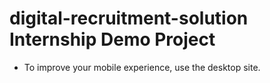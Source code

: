 # digital-recruitment-solution Internship Demo Project 

- To improve your mobile experience, use the desktop site.
